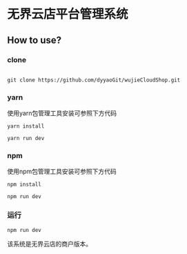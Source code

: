 # 无界云店平台管理系统


## How to use?

### clone

```git

git clone https://github.com/dyyaoGit/wujieCloudShop.git

```

### yarn
使用yarn包管理工具安装可参照下方代码
```yarn
yarn install

yarn run dev
```

### npm
使用npm包管理工具安装可参照下方代码
```npm
npm install

npm run dev
```

### 运行
```
npm run dev

```

该系统是无界云店的商户版本。